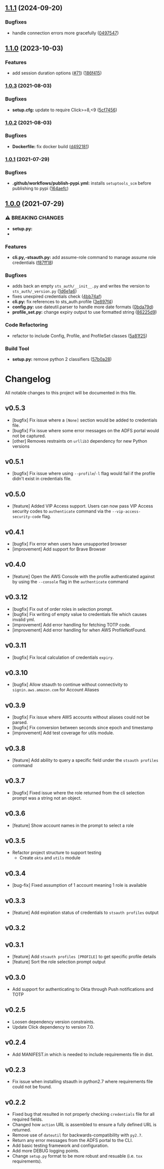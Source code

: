 ## [1.1.1](https://github.com/cshamrick/stsauth/compare/v1.1.0...v1.1.1) (2024-09-20)

### Bugfixes

- handle connection errors more gracefully ([0497547](https://github.com/cshamrick/stsauth/commit/049754726aeeccba43c5a0343c4a25a87758c587))

## [1.1.0](https://github.com/cshamrick/stsauth/compare/v1.0.3...v1.1.0) (2023-10-03)

### Features

- add session duration options ([#71](https://github.com/cshamrick/stsauth/issues/71)) ([186f415](https://github.com/cshamrick/stsauth/commit/186f415e696642e952f105e23f70793d5721c828))

### [1.0.3](https://github.com/cshamrick/stsauth/compare/v1.0.2...v1.0.3) (2021-08-03)

### Bugfixes

- **setup.cfg:** update to require Click>=8,<9 ([5cf7456](https://github.com/cshamrick/stsauth/commit/5cf7456277e4aafb1d0c924acfd8b24a683a2cef))

### [1.0.2](https://github.com/cshamrick/stsauth/compare/v1.0.1...v1.0.2) (2021-08-03)

### Bugfixes

- **Dockerfile:** fix docker build ([d492181](https://github.com/cshamrick/stsauth/commit/d492181cf0e15cd50c303faf13d216322de2f4c4))

### [1.0.1](https://github.com/cshamrick/stsauth/compare/v1.0.0...v1.0.1) (2021-07-29)

### Bugfixes

- **.github/workflows/publish-pypi.yml:** installs `setuptools_scm` before publishing to pypi ([164aefc](https://github.com/cshamrick/stsauth/commit/164aefc89bef49d950c1a3137ed2450ea0d18320))

## [1.0.0](https://github.com/cshamrick/stsauth/compare/v0.9.0...v1.0.0) (2021-07-29)

### ⚠ BREAKING CHANGES

- **setup.py:**
-

### Features

- **cli.py,-stsauth.py:** add assume-role command to manage assume role credentials ([f87ff18](https://github.com/cshamrick/stsauth/commit/f87ff1879f14a6c13c96a92574756700922d9955))

### Bugfixes

- adds back an empty `sts_auth/__init__.py` and writes the version to `sts_auth/_version.py` ([1d6e1a6](https://github.com/cshamrick/stsauth/commit/1d6e1a6f858047a9aa651ad60ae620392a881754))
- fixes unexpired credentials check ([4bb74af](https://github.com/cshamrick/stsauth/commit/4bb74afe7368763eee3d84ab20e139c2d842239b))
- **cli.py:** fix references to sts_auth.profile ([3e897f4](https://github.com/cshamrick/stsauth/commit/3e897f49999d9749093cf84e80da1bb016d206a5))
- **config.py:** use dateutil.parser to handle more date formats ([0bda79d](https://github.com/cshamrick/stsauth/commit/0bda79d0472ccb439b3f7bbb351c1c72fcf60dc0))
- **profile_set.py:** change expiry output to use formatted string ([86225d9](https://github.com/cshamrick/stsauth/commit/86225d9fa575c03b1b8a227f33ba15296fdf73c2))

### Code Refactoring

- refactor to include Config, Profile, and ProfileSet classes ([5a81f25](https://github.com/cshamrick/stsauth/commit/5a81f25da7daee49d11459a87d01532b762e0fa0))

### Build Tool

- **setup.py:** remove python 2 classifiers ([57b0a28](https://github.com/cshamrick/stsauth/commit/57b0a283af8f34c2652cca4af2643e1dfee19a72))

# Changelog

All notable changes to this project will be documented in this file.

## v0.5.3

- [bugfix] Fix issue where a `[None]` section would be added to credentials file.
- [bugfix] Fix issue where some error messages on the ADFS portal would not be captured.
- [other] Removes restraints on `urllib3` dependency for new Python versions

## v0.5.1

- [bugfix] Fix issue where using `--profile`/`-l` flag would fail if the profile didn't exist in credentials file.

## v0.5.0

- [feature] Added VIP Access support. Users can now pass VIP Access security codes to `authenticate` command via the
  `--vip-access-security-code` flag.

## v0.4.1

- [bugfix] Fix error when users have unsupported browser
- [improvement] Add support for Brave Browser

## v0.4.0

- [feature] Open the AWS Console with the profile authenticated against by using
  the `--console` flag in the `authenticate` command

## v0.3.12

- [bugfix] Fix out of order roles in selection prompt.
- [bugfix] Fix writing of empty value to credentials file which causes invalid yml.
- [improvement] Add error handling for fetching TOTP code.
- [improvement] Add error handling for when AWS ProfileNotFound.

## v0.3.11

- [bugfix] Fix local calculation of credentials `expiry`.

## v0.3.10

- [bugfix] Allow stsauth to continue without connectivity to `signin.aws.amazon.com` for Account Aliases

## v0.3.9

- [bugfix] Fix issue where AWS accounts without aliases could not be parsed.
- [bugfix] Fix conversion between seconds since epoch and timestamp
- [improvement] Add test coverage for utils module.

## v0.3.8

- [feature] Add ability to query a specific field under the `stsauth profiles` command

## v0.3.7

- [bugfix] Fixed issue where the role returned from the cli selection prompt was a string not an object.

## v0.3.6

- [feature] Show account names in the prompt to select a role

## v0.3.5

- Refactor project structure to support testing
  - Create `okta` and `utils` module

## v0.3.4

- [bug-fix] Fixed assumption of 1 account meaning 1 role is available

## v0.3.3

- [feature] Add expiration status of credentials to `stsauth profiles` output

## v0.3.2

## v0.3.1

- [feature] Add `stsauth profiles [PROFILE]` to get specific profile details
- [feature] Sort the role selection prompt output

## v0.3.0

- Add support for authenticating to Okta through Push notifications and TOTP

## v0.2.5

- Loosen dependency version constraints.
- Update Click dependency to version 7.0.

## v0.2.4

- Add MANIFEST.in which is needed to include requirements file in dist.

## v0.2.3

- Fix issue when installing stsauth in python2.7 where requirements file could not be found.

## v0.2.2

- Fixed bug that resulted in not properly checking `credentials` file for all required fields.
- Changed how `action` URL is assembled to ensure a fully defined URL is returned.
- Remove use of `dateutil` for backwards-compatibility with `py2.7`.
- Return any error messages from the ADFS portal to the CLI.
- Add basic testing framework and configuration.
- Add more DEBUG logging points.
- Change `setup.py` format to be more robust and resuable (i.e. `tox` requirements).
